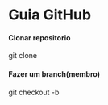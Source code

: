 # Guia GitHub
<h4>Clonar repositorio</h4>
<p>git clone <url></p>

<h4>Fazer um branch(membro)</h4>
<p>git checkout -b <nomebranch> </p>